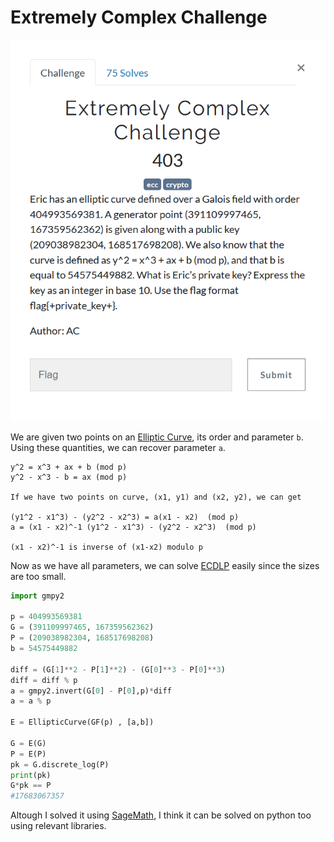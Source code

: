 # Extremely Complex Challenge

![](Capture.PNG)

We are given two points on an [Elliptic Curve](https://en.wikipedia.org/wiki/Elliptic-curve_cryptography#Theory), its order and parameter `b`.  
Using these quantities, we can recover parameter `a`.

```
y^2 = x^3 + ax + b (mod p)
y^2 - x^3 - b = ax (mod p)

If we have two points on curve, (x1, y1) and (x2, y2), we can get

(y1^2 - x1^3) - (y2^2 - x2^3) = a(x1 - x2)  (mod p)
a = (x1 - x2)^-1 (y1^2 - x1^3) - (y2^2 - x2^3)  (mod p)

(x1 - x2)^-1 is inverse of (x1-x2) modulo p
```

Now as we have all parameters, we can solve [ECDLP](https://en.wikipedia.org/wiki/Discrete_logarithm#Cryptography) easily since the sizes are too small.  

```python
import gmpy2

p = 404993569381
G = (391109997465, 167359562362)
P = (209038982304, 168517698208)
b = 54575449882

diff = (G[1]**2 - P[1]**2) - (G[0]**3 - P[0]**3)
diff = diff % p
a = gmpy2.invert(G[0] - P[0],p)*diff
a = a % p

E = EllipticCurve(GF(p) , [a,b])

G = E(G)
P = E(P)
pk = G.discrete_log(P)
print(pk)
G*pk == P
#17683067357
```

Altough I solved it using [SageMath](https://www.sagemath.org/), I think it can be solved on python too using relevant libraries.

